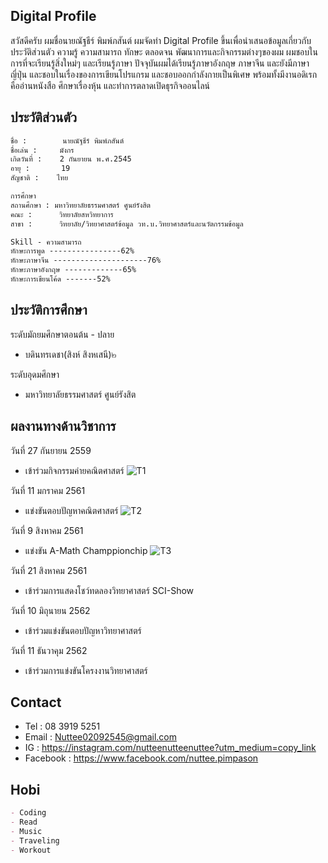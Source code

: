 ## Digital Profile

สวัสดีครับ ผมชื่อนายณัฐธีร์ พิมพ์ภสันต์ ผมจัดทำ Digital Profile ขึ้นเพื่อนำเสนอข้อมูลเกี่ยวกับประวัติส่วนตัว ความรู้ ความสามารถ ทักษะ ตลอดจน พัฒนาการและกิจกรรมต่างๆของผม ผมชอบในการที่จะเรียนรู้สิ่งใหม่ๆ และเรียนรู้ภาษา ปัจจุบันผมได้เรียนรู้ภาษาอังกฤษ ภาษาจีน และยังมีภาษาญี่ปุ่น และชอบในเรื่องของการเขียนโปรแกรม และชอบออกกำลังกายเป็นพิเศษ พร้อมทั้งมีงานอดิเรก คืออ่านหนังสือ ศึกษาเรื่องหุ้น และทำการตลาดเปิดธุรกิจออนไลน์

## ประวัติส่วนตัว
```markdown
ชื่อ :        นายณัฐธีร์ พิมพ์ภสันต์
ชื่อเล่น :     มังกร
เกิดวันที่ :    2 กันยายน พ.ศ.2545
อายุ :       19
สัญชาติ :    ไทย

การศึกษา 
สถานศึกษา : มหาวิทยาลัยธรรมศาสตร์ ศูนย์รังสิต
คณะ :      วิทยาลัยสหวิทยาการ
สาขา :      วิทยาลัย/วิทยาศาสตร์ข้อมูล วท.บ.วิทยาศาสตร์และนวัตกรรมข้อมูล

Skill - ความสามารถ
ทักษะการพูด ----------------62%
ทักษะภาษาจีน ---------------------76%
ทักษะภาษาอังกฤษ -------------65%
ทักษะการเขียนโค้ด -------52%
```

## ประวัติการศึกษา
ระดับมัถยมศึกษาตอนต้น - ปลาย
- บดินทรเดชา(สิงห์ สิงหเสนี)๒

ระดับอุดมศึกษา
- มหาวิทยาลัยธรรมศาสตร์ ศูนย์รังสิต

## ผลงานทางด้านวิชาการ 
วันที่ 27 กันยายน 2559
- เข้าร่วมกิจกรรมค่ายคณิตศาสตร์
![T1](https://user-images.githubusercontent.com/89396698/143468009-8c46623d-ca9c-4803-85a5-6e614a146cfc.jpg)

วันที่ 11 มกราคม 2561
- แข่งขันตอบปัญหาคณิตศาสตร์
![T2](https://user-images.githubusercontent.com/89396698/143468406-c618c423-3430-4b1a-a53b-cbb338d66382.jpg)

วันที่ 9 สิงหาคม 2561
- แข่งขัน A-Math Champpionchip
![T3](https://user-images.githubusercontent.com/89396698/143468859-d75b33cc-2638-4bce-abee-875f6424e8a3.jpg)

วันที่ 21 สิงหาคม 2561
- เข้าร่วมการแสดงโชว์ทดลองวิทยาศาสตร์ SCI-Show

วันที่ 10 มิถุนายน 2562
- เข้าร่วมแข่งขันตอบปัญหาวิทยาศาสตร์

วันที่ 11 ธันวาคุม 2562
- เข้าร่วมการแข่งขันโครงงานวิทยาศาสตร์

## Contact
- Tel : 08 3919 5251
- Email : Nuttee02092545@gmail.com
- IG : https://instagram.com/nutteenutteenuttee?utm_medium=copy_link
- Facebook : https://www.facebook.com/nuttee.pimpason

## Hobi
```markdown
- Coding
- Read
- Music
- Traveling
- Workout
```

